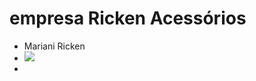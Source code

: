 # empresa Ricken Acessórios

- Mariani Ricken
- ![](https://media.tenor.com/8BUHgHZr_9AAAAAC/claire-dancing.gif)
-
